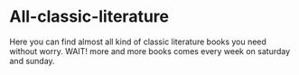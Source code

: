 # All-classic-literature
Here you can find almost all kind of classic literature books you need without worry. WAIT! more and more books comes every week on saturday and sunday. 
